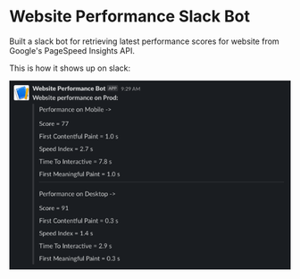 # Website Performance Slack Bot
  
  Built a slack bot for retrieving latest performance scores for website from Google's PageSpeed Insights API.
  
  This is how it shows up on slack: 
  
  ![Bot message](performance_bot_message_in_slack.png)
